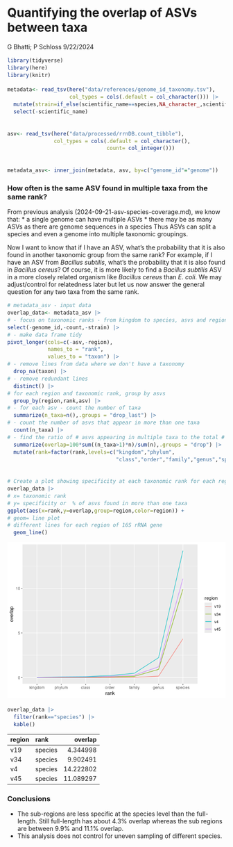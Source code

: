 Quantifying the overlap of ASVs between taxa
================
G Bhatti; P Schloss
9/22/2024

``` r
library(tidyverse)
library(here)
library(knitr)

metadata<- read_tsv(here("data/references/genome_id_taxonomy.tsv"),
                    col_types = cols(.default = col_character())) |> 
  mutate(strain=if_else(scientific_name==species,NA_character_,scientific_name)) |> 
  select(-scientific_name)


asv<- read_tsv(here("data/processed/rrnDB.count_tibble"),
               col_types = cols(.default = col_character(),
                                count= col_integer()))


metadata_asv<- inner_join(metadata, asv, by=c("genome_id"="genome"))
```

### How often is the same ASV found in multiple taxa from the same rank?

From previous analysis (2024-09-21-asv-species-coverage.md), we know
that: \* a single genome can have multiple ASVs \* there may be as many
ASVs as there are genome sequences in a species Thus ASVs can split a
species and even a genome into multiple taxonomic groupings.

Now I want to know that if I have an ASV, what’s the probability that it
is also found in another taxonomic group from the same rank? For
example, if I have an ASV from *Bacillus subtilis*, what’s the
probability that it is also found in *Bacillus cereus*? Of course, it is
more likely to find a *Bacillus subtilis* ASV in a more closely related
organism like *Bacillus cereus* than *E. coli*. We may adjust/control
for relatedness later but let us now answer the general question for any
two taxa from the same rank.

``` r
# metadata_asv - input data
overlap_data<- metadata_asv |> 
# - focus on taxonomic ranks - from kingdom to species, asvs and region
select(-genome_id,-count,-strain) |> 
# - make data frame tidy
pivot_longer(cols=c(-asv,-region),
             names_to = "rank",
             values_to = "taxon") |> 
# - remove lines from data where we don't have a taxonomy
  drop_na(taxon) |> 
# - remove redundant lines
  distinct() |> 
# for each region and taxonomic rank, group by asvs
  group_by(region,rank,asv) |> 
# - for each asv - count the number of taxa
  summarize(n_taxa=n(),.groups = "drop_last") |> 
# - count the number of asvs that appear in more than one taxa
  count(n_taxa) |> 
# - find the ratio of # asvs appearing in multiple taxa to the total # of asvs
  summarize(overlap=100*sum((n_taxa>1)*n)/sum(n),.groups = "drop") |> 
  mutate(rank=factor(rank,levels=c("kingdom","phylum",
                                   "class","order","family","genus","species"))) 


# Create a plot showing specificity at each taxonomic rank for each region 
overlap_data |> 
# x= taxonomic rank
# y= specificity or  % of asvs found in more than one taxa
ggplot(aes(x=rank,y=overlap,group=region,color=region)) +
# geom= line plot
# different lines for each region of 16S rRNA gene
  geom_line()
```

![](2024-09-22-asv-taxa-overlap_files/figure-gfm/unnamed-chunk-1-1.png)<!-- -->

``` r
overlap_data |> 
  filter(rank=="species") |> 
  kable()
```

| region | rank    |   overlap |
|:-------|:--------|----------:|
| v19    | species |  4.344998 |
| v34    | species |  9.902491 |
| v4     | species | 14.222802 |
| v45    | species | 11.089297 |

### Conclusions

- The sub-regions are less specific at the species level than the
  full-length. Still full-length has about 4.3% overlap whereas the sub
  regions are between 9.9% and 11.1% overlap.
- This analysis does not control for uneven sampling of different
  species.
